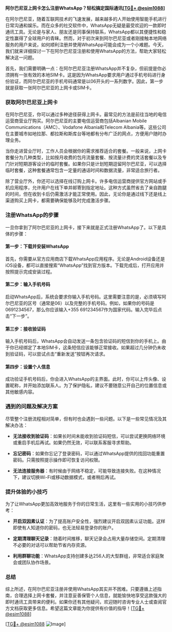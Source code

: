 **阿尔巴尼亚上网卡怎么注册WhatsApp？轻松搞定国际通讯[[TG💪+ @esim1088](https://t.me/s/esim1088)]**

在阿尔巴尼亚，随着互联网技术的飞速发展，越来越多的人开始使用智能手机进行日常沟通和娱乐。而在众多的社交软件中，WhatsApp无疑是最受欢迎的一款即时通讯工具。无论是与家人、朋友还是同事保持联系，WhatsApp都以其便捷性和稳定性赢得了全球用户的青睐。然而，对于初次来到阿尔巴尼亚或者刚接触本地网络服务的用户来说，如何顺利注册并使用WhatsApp可能会成为一个小难题。今天，我们就来详细探讨一下在阿尔巴尼亚注册和使用WhatsApp的方法，帮助大家轻松解决这一问题。

首先，我们需要明确一点：在阿尔巴尼亚注册WhatsApp并不复杂，但前提是你必须拥有一张有效的本地SIM卡。这是因为WhatsApp要求用户通过手机号码进行身份验证，而阿尔巴尼亚的手机号码通常是以06开头的一系列数字。因此，第一步就是获取一张阿尔巴尼亚的上网卡或SIM卡。

### 获取阿尔巴尼亚上网卡

在阿尔巴尼亚，你可以通过多种途径获得上网卡。最常见的方法是前往当地的电信运营商营业厅购买。阿尔巴尼亚的主要电信运营商包括Albanian Mobile Communications（AMC）、Vodafone Albania和Telecom Albania等。这些公司在主要城市如地拉那、都拉斯和斯库台等地都有分布广泛的网点，方便用户随时办理业务。

当你走进营业厅时，工作人员会根据你的需求推荐适合的套餐。一般来说，上网卡套餐分为几种类型，比如按月收费的包月流量套餐、按流量计费的灵活套餐以及专门针对短期游客设计的临时套餐。如果你只是计划短期逗留阿尔巴尼亚，可以选择临时套餐，这种套餐通常包含一定量的通话时间和数据流量，非常适合旅行者。

除了营业厅外，你还可以选择在线订购上网卡。许多电信运营商提供官方网站或手机应用程序，允许用户在线下单并邮寄到指定地址。这种方式虽然省去了亲自跑腿的时间，但在收到卡后仍需激活才能正常使用。因此，无论你是通过线下还是线上渠道购买上网卡，都需要确保能够及时完成激活步骤。

### 注册WhatsApp的步骤

一旦你拿到了阿尔巴尼亚的上网卡，接下来就是正式注册WhatsApp了。以下是具体的步骤：

#### 第一步：下载并安装WhatsApp

首先，你需要从官方应用商店下载WhatsApp应用程序。无论是Android设备还是iOS设备，都可以直接搜索“WhatsApp”找到官方版本。下载完成后，打开应用并按照提示完成安装过程。

#### 第二步：输入手机号码

启动WhatsApp后，系统会要求你输入手机号码。这里需要注意的是，必须填写阿尔巴尼亚的区号（通常是06）以及完整的手机号码。例如，如果你的号码是0691234567，那么你应该输入+355 691234567作为国家代码。输入完毕后点击“下一步”。

#### 第三步：接收验证码

输入手机号码后，WhatsApp会自动发送一条包含验证码的短信到你的手机上。由于你已经绑定了本地SIM卡，这条短信应该能够正常接收。如果超过几分钟仍未收到验证码，可以尝试点击“重新发送”按钮再次请求。

#### 第四步：设置个人信息

成功验证手机号码后，你会进入WhatsApp的主界面。此时，你可以上传头像、设置昵称，并开始添加联系人。为了保护隐私，建议不要随意公开自己的位置信息或其他敏感内容。

### 遇到的问题及解决方案

尽管整个注册流程相对简单，但有时也会遇到一些问题。以下是一些常见情况及其解决办法：

- **无法接收到验证码**：如果长时间未能收到验证码短信，可以尝试更换网络环境或重启手机后再试。如果仍然无效，可以联系客服寻求帮助。
  
- **忘记密码**：如果你忘记了登录密码，可以通过WhatsApp提供的找回功能重置密码。只需按照提示操作即可恢复访问权限。

- **无法连接服务器**：有时候由于网络不稳定，可能导致连接失败。在这种情况下，建议切换Wi-Fi或移动数据模式，或者稍后再试。

### 提升体验的小技巧

为了让WhatsApp更加高效地服务于你的日常生活，这里有一些实用的小技巧供参考：

- **开启双因素认证**：为了提高账户安全性，强烈建议开启双因素认证功能。这样即使有人知道你的密码，也无法轻易登录你的账户。
  
- **定期清理聊天记录**：随着时间推移，聊天记录会占用大量存储空间。定期清理不必要的对话可以帮助节省内存资源。

- **利用群聊功能**：WhatsApp支持创建多达256人的大型群组，非常适合家庭聚会或团队协作场景。

### 总结

综上所述，在阿尔巴尼亚注册并使用WhatsApp其实并不困难。只要遵循上述指南，合理选择上网卡套餐，并注意妥善保管个人信息，就能愉快地享受这款强大的即时通讯工具带来的便利。如果你还有其他疑问，欢迎随时咨询专业人士或查阅官方文档获取更多信息。希望这篇文章能为你提供有价值的指导！[[TG💪+ @esim1088](https://t.me/s/esim1088)]

[[TG💪+ @esim1088](https://t.me/s/esim1088) ![Image](https://i.postimg.cc/4NQfJmqS/Snipaste-2025-05-13-00-14-12.png)]